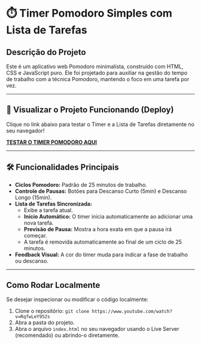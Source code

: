 # ⏱️ Timer Pomodoro Simples com Lista de Tarefas

## Descrição do Projeto

Este é um aplicativo web Pomodoro minimalista, construído com HTML, CSS e JavaScript puro. Ele foi projetado para auxiliar na gestão do tempo de trabalho com a técnica Pomodoro, mantendo o foco em uma tarefa por vez.

---

## 🚀 Visualizar o Projeto Funcionando (Deploy)
 
Clique no link abaixo para testar o Timer e a Lista de Tarefas diretamente no seu navegador!

[**TESTAR O TIMER POMODORO AQUI**](SEU_LINK_DO_GITHUB_PAGES_AQUI) 

---

## 🛠️ Funcionalidades Principais

* **Ciclos Pomodoro:** Padrão de 25 minutos de trabalho.
* **Controle de Pausas:** Botões para Descanso Curto (5min) e Descanso Longo (15min).
* **Lista de Tarefas Sincronizada:**
    * Exibe a tarefa atual.
    * **Início Automático:** O timer inicia automaticamente ao adicionar uma nova tarefa.
    * **Previsão de Pausa:** Mostra a hora exata em que a pausa irá começar.
    * A tarefa é removida automaticamente ao final de um ciclo de 25 minutos.
* **Feedback Visual:** A cor do timer muda para indicar a fase de trabalho ou descanso.

---

## Como Rodar Localmente

Se desejar inspecionar ou modificar o código localmente:

1.  Clone o repositório: `git clone https://www.youtube.com/watch?v=RqfwLeY952s`
2.  Abra a pasta do projeto.
3.  Abra o arquivo `index.html` no seu navegador usando o Live Server (recomendado) ou abrindo-o diretamente.